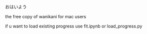 おはいよう

the free copy of wanikani for mac users

if u want to load existing progress use fit.ipynb or load_progress.py
